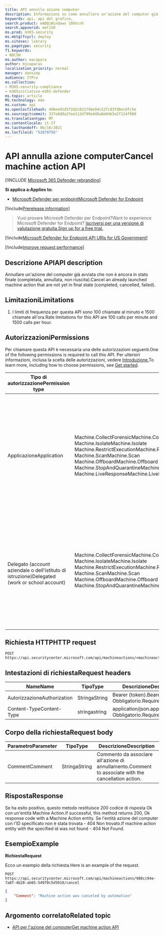 ```yaml
---
title: API annulla azione computer
description: Informazioni su come annullare un'azione del computer già avviata
keywords: api, api del grafico,
search.product: eADQiWindows 10XVcnh
search.appverid: met150
ms.prod: m365-security
ms.mktglfcycl: deploy
ms.sitesec: library
ms.pagetype: security
f1.keywords:
- NOCSH
ms.author: macapara
author: mjcaparas
localization_priority: normal
manager: dansimp
audience: ITPro
ms.collection:
- M365-security-compliance
- m365initiative-m365-defender
ms.topic: article
MS.technology: mde
ms.custom: api
ms.openlocfilehash: 490ee91d5f2d2c02174be94c52fc83fd0ec0fc5e
ms.sourcegitcommit: 337e8d8a2fee112d799edd8a0e04b3a2f124f900
ms.translationtype: MT
ms.contentlocale: it-IT
ms.lasthandoff: 06/10/2021
ms.locfileid: "52879756"
---
```

#   <a name="cancel-machine-action-api"></a><span data-ttu-id="943fd-104">API annulla azione computer</span><span class="sxs-lookup"><span data-stu-id="943fd-104">Cancel machine action API</span></span> 

[!INCLUDE [Microsoft 365 Defender rebranding](../../includes/microsoft-defender.md)]

<span data-ttu-id="943fd-105">**Si applica a:**</span><span class="sxs-lookup"><span data-stu-id="943fd-105">**Applies to:**</span></span>
- [<span data-ttu-id="943fd-106">Microsoft Defender per endpoint</span><span class="sxs-lookup"><span data-stu-id="943fd-106">Microsoft Defender for Endpoint</span></span>](https://go.microsoft.com/fwlink/p/?linkid=2146631)

[!include[Prerelease information](../../includes/prerelease.md)]

><span data-ttu-id="943fd-107">Vuoi provare Microsoft Defender per Endpoint?</span><span class="sxs-lookup"><span data-stu-id="943fd-107">Want to experience Microsoft Defender for Endpoint?</span></span> [<span data-ttu-id="943fd-108">Iscriversi per una versione di valutazione gratuita.</span><span class="sxs-lookup"><span data-stu-id="943fd-108">Sign up for a free trial.</span></span>](https://www.microsoft.com/microsoft-365/windows/microsoft-defender-atp?ocid=docs-wdatp-exposedapis-abovefoldlink) 

[!include[Microsoft Defender for Endpoint API URIs for US Government](../../includes/microsoft-defender-api-usgov.md)]

[!include[Improve request performance](../../includes/improve-request-performance.md)]

## <a name="api-description"></a><span data-ttu-id="943fd-109">Descrizione API</span><span class="sxs-lookup"><span data-stu-id="943fd-109">API description</span></span>

<span data-ttu-id="943fd-110">Annullare un'azione del computer già avviata che non è ancora in stato finale (completata, annullata, non riuscita).</span><span class="sxs-lookup"><span data-stu-id="943fd-110">Cancel an already launched machine action that are not yet in final state (completed, cancelled, failed).</span></span>

## <a name="limitations"></a><span data-ttu-id="943fd-111">Limitazioni</span><span class="sxs-lookup"><span data-stu-id="943fd-111">Limitations</span></span>

1.  <span data-ttu-id="943fd-112">I limiti di frequenza per questa API sono 100 chiamate al minuto e 1500 chiamate all'ora.</span><span class="sxs-lookup"><span data-stu-id="943fd-112">Rate limitations for this API are 100 calls per minute and 1500 calls per hour.</span></span>

## <a name="permissions"></a><span data-ttu-id="943fd-113">Autorizzazioni</span><span class="sxs-lookup"><span data-stu-id="943fd-113">Permissions</span></span>

<span data-ttu-id="943fd-114">Per chiamare questa API è necessaria una delle autorizzazioni seguenti.</span><span class="sxs-lookup"><span data-stu-id="943fd-114">One of the following permissions is required to call this API.</span></span> <span data-ttu-id="943fd-115">Per ulteriori informazioni, inclusa la scelta delle autorizzazioni, vedere [Introduzione.](apis-intro.md)</span><span class="sxs-lookup"><span data-stu-id="943fd-115">To learn more, including how to choose permissions, see [Get started](apis-intro.md).</span></span>

|     <span data-ttu-id="943fd-116">Tipo di autorizzazione</span><span class="sxs-lookup"><span data-stu-id="943fd-116">Permission    type</span></span>     |     <span data-ttu-id="943fd-117">Autorizzazione</span><span class="sxs-lookup"><span data-stu-id="943fd-117">Permission</span></span>     |    <span data-ttu-id="943fd-118">Nome visualizzato autorizzazione</span><span class="sxs-lookup"><span data-stu-id="943fd-118">Permission    display name</span></span>     |
|-|-|-|
|    <br><span data-ttu-id="943fd-119">Applicazione</span><span class="sxs-lookup"><span data-stu-id="943fd-119">Application</span></span>    |    <br><span data-ttu-id="943fd-120">Machine.CollectForensic</span><span class="sxs-lookup"><span data-stu-id="943fd-120">Machine.CollectForensic</span></span><br>   <span data-ttu-id="943fd-121">Machine.Isolate</span><span class="sxs-lookup"><span data-stu-id="943fd-121">Machine.Isolate</span></span>   <br><span data-ttu-id="943fd-122">Machine.RestrictExecution</span><span class="sxs-lookup"><span data-stu-id="943fd-122">Machine.RestrictExecution</span></span><br>   <span data-ttu-id="943fd-123">Machine.Scan</span><span class="sxs-lookup"><span data-stu-id="943fd-123">Machine.Scan</span></span><br>   <span data-ttu-id="943fd-124">Machine.Offboard</span><span class="sxs-lookup"><span data-stu-id="943fd-124">Machine.Offboard</span></span><br>   <span data-ttu-id="943fd-125">Machine.StopAndQuarantine</span><span class="sxs-lookup"><span data-stu-id="943fd-125">Machine.StopAndQuarantine</span></span><br>   <span data-ttu-id="943fd-126">Machine.LiveResponse</span><span class="sxs-lookup"><span data-stu-id="943fd-126">Machine.LiveResponse</span></span>    |    <span data-ttu-id="943fd-127">Raccogliere dati forensi</span><span class="sxs-lookup"><span data-stu-id="943fd-127">Collect   forensics</span></span>   <br><span data-ttu-id="943fd-128">Isola computer</span><span class="sxs-lookup"><span data-stu-id="943fd-128">Isolate   machine</span></span><br><span data-ttu-id="943fd-129">Limitare l'esecuzione del codice</span><span class="sxs-lookup"><span data-stu-id="943fd-129">Restrict   code execution</span></span><br>  <span data-ttu-id="943fd-130">Computer di analisi</span><span class="sxs-lookup"><span data-stu-id="943fd-130">Scan   machine</span></span><br>  <span data-ttu-id="943fd-131">Computer offboard</span><span class="sxs-lookup"><span data-stu-id="943fd-131">Offboard   machine</span></span><br>   <span data-ttu-id="943fd-132">Interrompi e metti in quarantena</span><span class="sxs-lookup"><span data-stu-id="943fd-132">Stop And   Quarantine</span></span><br>   <span data-ttu-id="943fd-133">Eseguire la risposta in tempo reale in un computer specifico</span><span class="sxs-lookup"><span data-stu-id="943fd-133">Run live   response on a specific machine</span></span>    |
|    <br><span data-ttu-id="943fd-134">Delegato (account aziendale o dell'istituto di istruzione)</span><span class="sxs-lookup"><span data-stu-id="943fd-134">Delegated   (work or school account)</span></span>    |    <span data-ttu-id="943fd-135">Machine.CollectForensic</span><span class="sxs-lookup"><span data-stu-id="943fd-135">Machine.CollectForensic</span></span><br>   <span data-ttu-id="943fd-136">Machine.Isolate</span><span class="sxs-lookup"><span data-stu-id="943fd-136">Machine.Isolate</span></span>    <br><span data-ttu-id="943fd-137">Machine.RestrictExecution</span><span class="sxs-lookup"><span data-stu-id="943fd-137">Machine.RestrictExecution</span></span><br>   <span data-ttu-id="943fd-138">Machine.Scan</span><span class="sxs-lookup"><span data-stu-id="943fd-138">Machine.Scan</span></span><br>   <span data-ttu-id="943fd-139">Machine.Offboard</span><span class="sxs-lookup"><span data-stu-id="943fd-139">Machine.Offboard</span></span><br>   <span data-ttu-id="943fd-140">Machine.StopAndQuarantineMachine.LiveResponse</span><span class="sxs-lookup"><span data-stu-id="943fd-140">Machine.StopAndQuarantineMachine.LiveResponse</span></span>    |    <span data-ttu-id="943fd-141">Raccogliere dati forensi</span><span class="sxs-lookup"><span data-stu-id="943fd-141">Collect   forensics</span></span><br>   <span data-ttu-id="943fd-142">Isola computer</span><span class="sxs-lookup"><span data-stu-id="943fd-142">Isolate   machine</span></span><br>  <span data-ttu-id="943fd-143">Limitare l'esecuzione del codice</span><span class="sxs-lookup"><span data-stu-id="943fd-143">Restrict   code execution</span></span><br> <span data-ttu-id="943fd-144">Computer di analisi</span><span class="sxs-lookup"><span data-stu-id="943fd-144">Scan   machine</span></span><br><span data-ttu-id="943fd-145">Computer offboard</span><span class="sxs-lookup"><span data-stu-id="943fd-145">Offboard   machine</span></span><br> <span data-ttu-id="943fd-146">Interrompi e metti in quarantena</span><span class="sxs-lookup"><span data-stu-id="943fd-146">Stop And   Quarantine</span></span><br> <span data-ttu-id="943fd-147">Eseguire la risposta in tempo reale in un computer specifico</span><span class="sxs-lookup"><span data-stu-id="943fd-147">Run live   response on a specific machine</span></span>    |


## <a name="http-request"></a><span data-ttu-id="943fd-148">Richiesta HTTP</span><span class="sxs-lookup"><span data-stu-id="943fd-148">HTTP request</span></span>

```
POST https://api.securitycenter.microsoft.com/api/machineactions/<machineactionid>/cancel  
```


## <a name="request-headers"></a><span data-ttu-id="943fd-149">Intestazioni di richiesta</span><span class="sxs-lookup"><span data-stu-id="943fd-149">Request headers</span></span>

| <span data-ttu-id="943fd-150">Name</span><span class="sxs-lookup"><span data-stu-id="943fd-150">Name</span></span>      | <span data-ttu-id="943fd-151">Tipo</span><span class="sxs-lookup"><span data-stu-id="943fd-151">Type</span></span> | <span data-ttu-id="943fd-152">Descrizione</span><span class="sxs-lookup"><span data-stu-id="943fd-152">Description</span></span>                 |
|---------------|----------|---------------------------------|
| <span data-ttu-id="943fd-153">Autorizzazione</span><span class="sxs-lookup"><span data-stu-id="943fd-153">Authorization</span></span> | <span data-ttu-id="943fd-154">Stringa</span><span class="sxs-lookup"><span data-stu-id="943fd-154">String</span></span>   | <span data-ttu-id="943fd-155">Bearer {token}.</span><span class="sxs-lookup"><span data-stu-id="943fd-155">Bearer {token}.</span></span> <span data-ttu-id="943fd-156">Obbligatorio.</span><span class="sxs-lookup"><span data-stu-id="943fd-156">Required.</span></span>   |
| <span data-ttu-id="943fd-157">Content-Type</span><span class="sxs-lookup"><span data-stu-id="943fd-157">Content-Type</span></span>  | <span data-ttu-id="943fd-158">stringa</span><span class="sxs-lookup"><span data-stu-id="943fd-158">string</span></span>   | <span data-ttu-id="943fd-159">application/json.</span><span class="sxs-lookup"><span data-stu-id="943fd-159">application/json.</span></span> <span data-ttu-id="943fd-160">Obbligatorio.</span><span class="sxs-lookup"><span data-stu-id="943fd-160">Required.</span></span> |

## <a name="request-body"></a><span data-ttu-id="943fd-161">Corpo della richiesta</span><span class="sxs-lookup"><span data-stu-id="943fd-161">Request body</span></span>

| <span data-ttu-id="943fd-162">Parametro</span><span class="sxs-lookup"><span data-stu-id="943fd-162">Parameter</span></span> | <span data-ttu-id="943fd-163">Tipo</span><span class="sxs-lookup"><span data-stu-id="943fd-163">Type</span></span> | <span data-ttu-id="943fd-164">Descrizione</span><span class="sxs-lookup"><span data-stu-id="943fd-164">Description</span></span>                        |
|---------------|----------|----------------------------------------|
| <span data-ttu-id="943fd-165">Comment</span><span class="sxs-lookup"><span data-stu-id="943fd-165">Comment</span></span>       | <span data-ttu-id="943fd-166">Stringa</span><span class="sxs-lookup"><span data-stu-id="943fd-166">String</span></span>   | <span data-ttu-id="943fd-167">Commento da associare all'azione di annullamento.</span><span class="sxs-lookup"><span data-stu-id="943fd-167">Comment to associate with the cancellation action.</span></span>  |

## <a name="response"></a><span data-ttu-id="943fd-168">Risposta</span><span class="sxs-lookup"><span data-stu-id="943fd-168">Response</span></span>

<span data-ttu-id="943fd-169">Se ha esito positivo, questo metodo restituisce 200 codice di risposta Ok con un'entità Machine Action.</span><span class="sxs-lookup"><span data-stu-id="943fd-169">If successful, this method returns 200, Ok response code with a Machine Action entity.</span></span> <span data-ttu-id="943fd-170">Se l'entità azione del computer con l'ID specificato non è stata trovata - 404 Non trovato.</span><span class="sxs-lookup"><span data-stu-id="943fd-170">If machine action entity with the specified id was not found - 404 Not Found.</span></span>

## <a name="example"></a><span data-ttu-id="943fd-171">Esempio</span><span class="sxs-lookup"><span data-stu-id="943fd-171">Example</span></span>

<span data-ttu-id="943fd-172">**Richiesta**</span><span class="sxs-lookup"><span data-stu-id="943fd-172">**Request**</span></span>

<span data-ttu-id="943fd-173">Ecco un esempio della richiesta.</span><span class="sxs-lookup"><span data-stu-id="943fd-173">Here is an example of the request.</span></span>

```HTTP
POST
https://api.securitycenter.microsoft.com/api/machineactions/988cc94e-7a8f-4b28-ab65-54970c5d5018/cancel
```


```JSON
{
    "Comment": "Machine action was canceled by automation"
}
```

## <a name="related-topic"></a><span data-ttu-id="943fd-174">Argomento correlato</span><span class="sxs-lookup"><span data-stu-id="943fd-174">Related topic</span></span>

- [<span data-ttu-id="943fd-175">API per l'azione del computer</span><span class="sxs-lookup"><span data-stu-id="943fd-175">Get machine action API</span></span>](get-machineaction-object.md)
